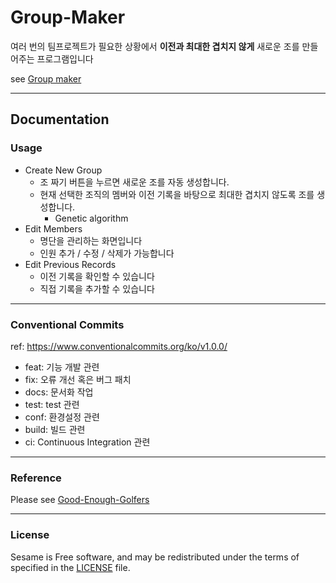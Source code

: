 # Group-Maker

여러 번의 팀프로젝트가 필요한 상황에서 **이전과 최대한 겹치지 않게** 새로운 조를
만들어주는 프로그램입니다

see [Group maker](https://connecto-frontend.github.io/group-maker/)


---

## Documentation

### Usage

- Create New Group
  - 조 짜기 버튼을 누르면 새로운 조를 자동 생성합니다.
  - 현재 선택한 조직의 멤버와 이전 기록을 바탕으로 최대한 겹치지 않도록 조를 생
    성합니다.
    - Genetic algorithm
- Edit Members
  - 명단을 관리하는 화면입니다
  - 인원 추가 / 수정 / 삭제가 가능합니다
- Edit Previous Records
  - 이전 기록을 확인할 수 있습니다
  - 직접 기록을 추가할 수 있습니다

---

### Conventional Commits

ref: https://www.conventionalcommits.org/ko/v1.0.0/

- feat: 기능 개발 관련
- fix: 오류 개선 혹은 버그 패치
- docs: 문서화 작업
- test: test 관련
- conf: 환경설정 관련
- build: 빌드 관련
- ci: Continuous Integration 관련

---


### Reference

Please see
[Good-Enough-Golfers](https://github.com/islemaster/good-enough-golfers)

---

### License

Sesame is Free software, and may be redistributed under the terms of specified
in the [LICENSE]() file.

